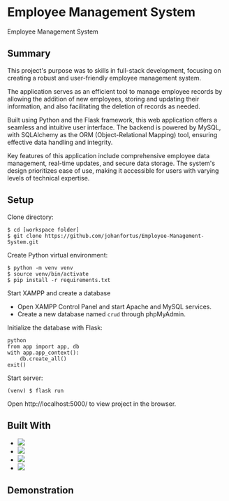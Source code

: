 # Employee Management System
Employee Management System

## Summary

This project's purpose was to skills in full-stack development, focusing on creating a robust and user-friendly employee management system.

The application serves as an efficient tool to manage employee records by allowing the addition of new employees, storing and updating their information, and also facilitating the deletion of records as needed.

Built using Python and the Flask framework, this web application offers a seamless and intuitive user interface. The backend is powered by MySQL, with SQLAlchemy as the ORM (Object-Relational Mapping) tool, ensuring effective data handling and integrity.

Key features of this application include comprehensive employee data management, real-time updates, and secure data storage. The system's design prioritizes ease of use, making it accessible for users with varying levels of technical expertise.

## Setup
Clone directory:
```
$ cd [workspace folder]
$ git clone https://github.com/johanfortus/Employee-Management-System.git
```

Create Python virtual environment:
```
$ python -m venv venv
$ source venv/bin/activate
$ pip install -r requirements.txt
```

Start XAMPP and create a database
- Open XAMPP Control Panel and start Apache and MySQL services.
- Create a new database named `crud` through phpMyAdmin.

Initialize the database with Flask:
```
python
from app import app, db
with app.app_context():
    db.create_all()
exit()
```

Start server:
```
(venv) $ flask run
```

Open http://localhost:5000/ to view project in the browser.


## Built With

- <img src="https://img.shields.io/badge/-Python-blue?style=for-the-badge&logo=python&logoColor=FFFF2E" />
- <img src="https://img.shields.io/badge/-Flask-black?style=for-the-badge&logo=flask" />
- <img src="https://img.shields.io/badge/bootstrap-%237952B3.svg?&style=for-the-badge&logo=bootstrap&logoColor=white" />
- <img src="https://img.shields.io/badge/mysql-%23316192.svg?style=for-the-badge&logo=mysql&logoColor=white" /> 

## Demonstration

<img src="" /> 

